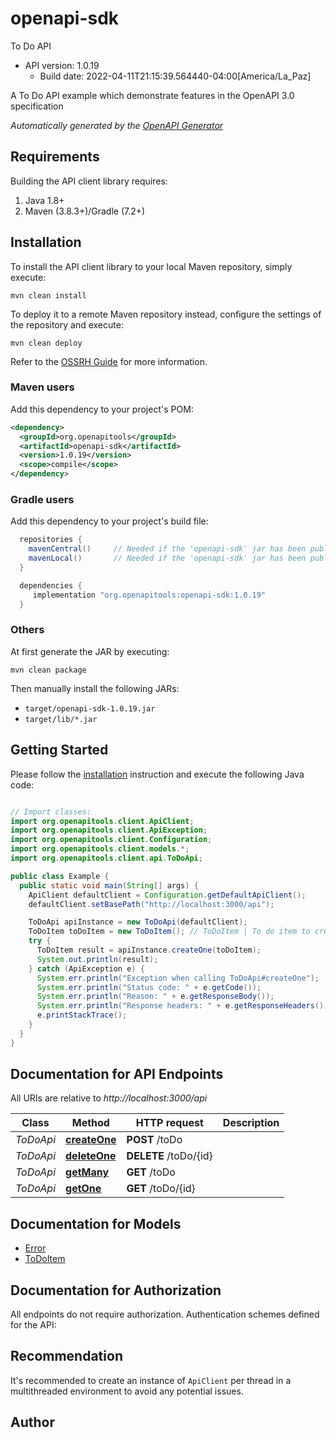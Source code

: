 # openapi-sdk

To Do API
- API version: 1.0.19
  - Build date: 2022-04-11T21:15:39.564440-04:00[America/La_Paz]

A To Do API example which demonstrate features in the OpenAPI 3.0 specification


*Automatically generated by the [OpenAPI Generator](https://openapi-generator.tech)*


## Requirements

Building the API client library requires:
1. Java 1.8+
2. Maven (3.8.3+)/Gradle (7.2+)

## Installation

To install the API client library to your local Maven repository, simply execute:

```shell
mvn clean install
```

To deploy it to a remote Maven repository instead, configure the settings of the repository and execute:

```shell
mvn clean deploy
```

Refer to the [OSSRH Guide](http://central.sonatype.org/pages/ossrh-guide.html) for more information.

### Maven users

Add this dependency to your project's POM:

```xml
<dependency>
  <groupId>org.openapitools</groupId>
  <artifactId>openapi-sdk</artifactId>
  <version>1.0.19</version>
  <scope>compile</scope>
</dependency>
```

### Gradle users

Add this dependency to your project's build file:

```groovy
  repositories {
    mavenCentral()     // Needed if the 'openapi-sdk' jar has been published to maven central.
    mavenLocal()       // Needed if the 'openapi-sdk' jar has been published to the local maven repo.
  }

  dependencies {
     implementation "org.openapitools:openapi-sdk:1.0.19"
  }
```

### Others

At first generate the JAR by executing:

```shell
mvn clean package
```

Then manually install the following JARs:

* `target/openapi-sdk-1.0.19.jar`
* `target/lib/*.jar`

## Getting Started

Please follow the [installation](#installation) instruction and execute the following Java code:

```java

// Import classes:
import org.openapitools.client.ApiClient;
import org.openapitools.client.ApiException;
import org.openapitools.client.Configuration;
import org.openapitools.client.models.*;
import org.openapitools.client.api.ToDoApi;

public class Example {
  public static void main(String[] args) {
    ApiClient defaultClient = Configuration.getDefaultApiClient();
    defaultClient.setBasePath("http://localhost:3000/api");

    ToDoApi apiInstance = new ToDoApi(defaultClient);
    ToDoItem toDoItem = new ToDoItem(); // ToDoItem | To do item to create
    try {
      ToDoItem result = apiInstance.createOne(toDoItem);
      System.out.println(result);
    } catch (ApiException e) {
      System.err.println("Exception when calling ToDoApi#createOne");
      System.err.println("Status code: " + e.getCode());
      System.err.println("Reason: " + e.getResponseBody());
      System.err.println("Response headers: " + e.getResponseHeaders());
      e.printStackTrace();
    }
  }
}

```

## Documentation for API Endpoints

All URIs are relative to *http://localhost:3000/api*

Class | Method | HTTP request | Description
------------ | ------------- | ------------- | -------------
*ToDoApi* | [**createOne**](docs/ToDoApi.md#createOne) | **POST** /toDo | 
*ToDoApi* | [**deleteOne**](docs/ToDoApi.md#deleteOne) | **DELETE** /toDo/{id} | 
*ToDoApi* | [**getMany**](docs/ToDoApi.md#getMany) | **GET** /toDo | 
*ToDoApi* | [**getOne**](docs/ToDoApi.md#getOne) | **GET** /toDo/{id} | 


## Documentation for Models

 - [Error](docs/Error.md)
 - [ToDoItem](docs/ToDoItem.md)


## Documentation for Authorization

All endpoints do not require authorization.
Authentication schemes defined for the API:

## Recommendation

It's recommended to create an instance of `ApiClient` per thread in a multithreaded environment to avoid any potential issues.

## Author




